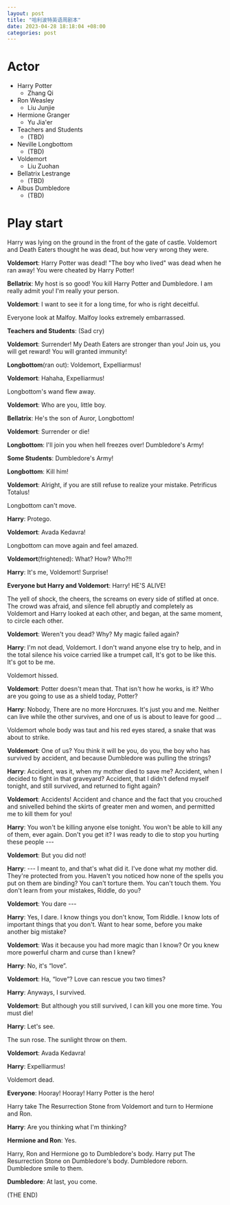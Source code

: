 ```yaml
---
layout: post
title: "哈利波特英语周剧本"
date: 2023-04-28 18:18:04 +08:00
categories: post
---
```


# Actor
- Harry Potter
  - Zhang Qi
- Ron Weasley
  - Liu Junjie
- Hermione Granger
  - Yu Jia'er
- Teachers and Students
  - (TBD)
- Neville Longbottom
  - (TBD)
- Voldemort
  - Liu Zuohan
- Bellatrix Lestrange
  - (TBD)
- Albus Dumbledore
  - (TBD)

# Play start
Harry was lying on the ground in the front of the gate of castle. Voldemort and Death Eaters thought he was dead, but how very wrong they were.

**Voldemort**: Harry Potter was dead! "The boy who lived" was dead when he ran away! You were cheated by Harry Potter!

**Bellatrix**: My host is so good! You kill Harry Potter and Dumbledore. I am really admit you! I'm really your person.

**Voldemort**: I want to see it for a long time, for who is right deceitful.

Everyone look at Malfoy. Malfoy looks extremely embarrassed.

**Teachers and Students**: (Sad cry)

**Voldemort**: Surrender! My Death Eaters are stronger than you! Join us, you will get reward! You will granted immunity!

**Longbottom**(ran out): Voldemort, Expelliarmus!

**Voldemort**: Hahaha, Expelliarmus!

Longbottom's wand flew away.

**Voldemort**: Who are you, little boy.

**Bellatrix**: He's the son of Auror, Longbottom!

**Voldemort**: Surrender or die!

**Longbottom**: I'll join you when hell freezes over! Dumbledore's Army!

**Some Students**: Dumbledore's Army!

**Longbottom**: Kill him!

**Voldemort**: Alright, if you are still refuse to realize your mistake. Petrificus Totalus!

Longbottom can't move.

**Harry**: Protego.

**Voldemort**: Avada Kedavra!

Longbottom can move again and feel amazed.

**Voldemort**(frightened): What? How? Who?!!

**Harry**: It's me, Voldemort! Surprise!

**Everyone but Harry and Voldemort**: Harry! HE'S ALIVE!

The yell of shock, the cheers, the screams on every side of stifled at once. The crowd was afraid, and silence fell abruptly and completely as Voldemort and Harry looked at each other, and began, at the same moment, to circle each other.

**Voldemort**: Weren't you dead? Why? My magic failed again?

**Harry**: I'm not dead, Voldemort. I don't wand anyone else try to help, and in the total silence his voice carried like a trumpet call, It's got to be like this. It's got to be me.

Voldemort hissed.

**Voldemort**: Potter doesn't mean that. That isn't how he works, is it? Who are you going to use as a shield today, Potter?

**Harry**: Nobody, There are no more Horcruxes. It's just you and me. Neither can live while the other survives, and one of us is about to leave for good ...

Voldemort whole body was taut and his red eyes stared, a snake that was about to strike.

**Voldemort**: One of us? You think it will be you, do you, the boy who has survived by accident, and because Dumbledore was pulling the strings?

**Harry**: Accident, was it, when my mother died to save me? Accident, when I decided to fight in that graveyard? Accident, that I didn't defend myself tonight, and still survived, and returned to fight again?

**Voldemort**: Accidents! Accident and chance and the fact that you crouched and snivelled behind the skirts of greater men and women, and permitted me to kill them for you!

**Harry**: You won't be killing anyone else tonight. You won't be able to kill any of them, ever again. Don't you get it? I was ready to die to stop you hurting these people ---

**Voldemort**: But you did not!

**Harry**: --- I meant to, and that's what did it. I've done what my mother did. They're protected from you. Haven't you noticed how none of the spells you put on them are binding? You can't torture them. You can't touch them. You don't learn from your mistakes, Riddle, do you?

**Voldemort**: You dare ---

**Harry**: Yes, I dare. I know things you don't know, Tom Riddle. I know lots of important things that you don't. Want to hear some, before you make another big mistake?

**Voldemort**: Was it because you had more magic than I know? Or you knew more powerful charm and curse than I knew?

**Harry**: No, it's “love”.

**Voldemort**: Ha, “love”? Love can rescue you two times?

**Harry**: Anyways, I survived.

**Voldemort**: But although you still survived, I can kill you one more time. You must die!

**Harry**: Let's see.

The sun rose. The sunlight throw on them.

**Voldemort**: Avada Kedavra!

**Harry**: Expelliarmus!

Voldemort dead.

**Everyone**: Hooray! Hooray! Harry Potter is the hero!

Harry take The Resurrection Stone from Voldemort and turn to Hermione and Ron.

**Harry**: Are you thinking what I'm thinking?

**Hermione and Ron**: Yes.

Harry, Ron and Hermione go to Dumbledore's body. Harry put The Resurrection Stone on Dumbledore's body. Dumbledore reborn. Dumbledore smile to them.

**Dumbledore**: At last, you come.

(THE END)